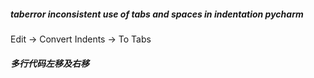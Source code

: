 ##### taberror inconsistent use of tabs and spaces in indentation pycharm
Edit -> Convert Indents -> To Tabs 

##### 多行代码左移及右移

